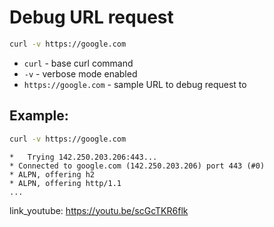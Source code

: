 # Debug URL request

```bash
curl -v https://google.com
```

- `curl` - base curl command
- `-v` - verbose mode enabled
- `https://google.com` - sample URL to debug request to

## Example: 
```bash
curl -v https://google.com
```
```
*   Trying 142.250.203.206:443...
* Connected to google.com (142.250.203.206) port 443 (#0)
* ALPN, offering h2
* ALPN, offering http/1.1
...
```

link_youtube: https://youtu.be/scGcTKR6flk
